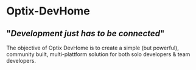 # Optix-DevHome
"*Development just has to be connected*"
---
The objective of Optix DevHome is to create a simple (but powerful), community built, multi-plattform solution for both solo developers & team developers.
